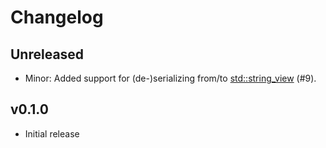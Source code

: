 # Changelog

## Unreleased

- Minor: Added support for (de-)serializing from/to [std::string_view](https://en.cppreference.com/w/cpp/string/basic_string_view) (#9).

## v0.1.0

- Initial release
